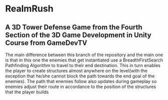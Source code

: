 # RealmRush
## A 3D Tower Defense Game from the Fourth Section of the 3D Game Development in Unity Course from GameDevTV
The main difference between this branch of the repository and the main one is that in this one the enemies that get instantiated use a BreadthFirstSearch Pathfinding Algorithm 
to travel to their end destination. This in turn enables the player to create structures almost anywhere on the level(with the exception that he/she cannot block the path towards the end goal of the enemies).
The path that enemies follow also updates during gameplay so enemies adjust their route in accordance to the position of the structures that the player builds
